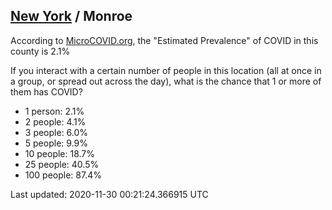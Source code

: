 
## [New York](/united-states/new-york) / Monroe

According to [MicroCOVID.org](http://microcovid.org),
the "Estimated Prevalence" of COVID in this county is 2.1%

If you interact with a certain number of people in this location
(all at once in a group, or spread out across the day), what is the chance that
1 or more of them has COVID?

- 1 person: 2.1%
- 2 people: 4.1%
- 3 people: 6.0%
- 5 people: 9.9%
- 10 people: 18.7%
- 25 people: 40.5%
- 100 people: 87.4%

Last updated: 2020-11-30 00:21:24.366915 UTC
